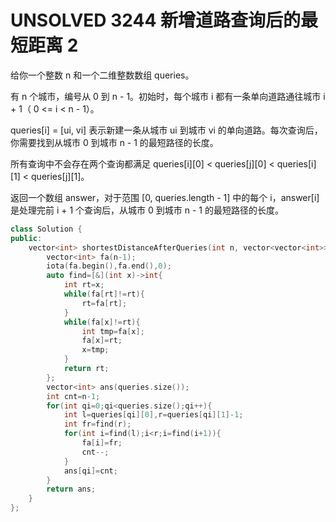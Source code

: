 # UNSOLVED 3244 新增道路查询后的最短距离 2

给你一个整数 n 和一个二维整数数组 queries。

有 n 个城市，编号从 0 到 n - 1。初始时，每个城市 i 都有一条单向道路通往城市 i + 1（ 0 <= i < n - 1）。

queries[i] = [ui, vi] 表示新建一条从城市 ui 到城市 vi 的单向道路。每次查询后，你需要找到从城市 0 到城市 n - 1 的最短路径的长度。

所有查询中不会存在两个查询都满足 queries[i][0] < queries[j][0] < queries[i][1] < queries[j][1]。

返回一个数组 answer，对于范围 [0, queries.length - 1] 中的每个 i，answer[i] 是处理完前 i + 1 个查询后，从城市 0 到城市 n - 1 的最短路径的长度。

```cpp
class Solution {
public:
    vector<int> shortestDistanceAfterQueries(int n, vector<vector<int>>& queries) {
        vector<int> fa(n-1);
        iota(fa.begin(),fa.end(),0);
        auto find=[&](int x)->int{
            int rt=x;
            while(fa[rt]!=rt){
                rt=fa[rt];
            }
            while(fa[x]!=rt){
                int tmp=fa[x];
                fa[x]=rt;
                x=tmp;
            }
            return rt;
        };
        vector<int> ans(queries.size());
        int cnt=n-1;
        for(int qi=0;qi<queries.size();qi++){
            int l=queries[qi][0],r=queries[qi][1]-1;
            int fr=find(r);
            for(int i=find(l);i<r;i=find(i+1)){
                fa[i]=fr;
                cnt--;
            }
            ans[qi]=cnt;
        }
        return ans;
    }
};
```
